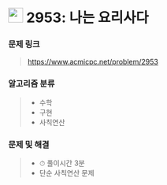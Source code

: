 # <img src="https://d2gd6pc034wcta.cloudfront.net/tier/3.svg" width="30">  2953: 나는 요리사다

### 문제 링크

> https://www.acmicpc.net/problem/2953



### 알고리즘 분류

>- 수학
>- 구현
>- 사칙연산



### 문제 및 해결

>- ⏱ 풀이시간 3분
>- 단순 사칙연산 문제
